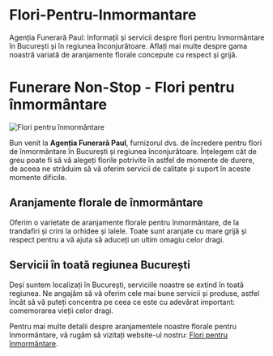 # Flori-Pentru-Inmormantare
Agenția Funerară Paul: Informații și servicii despre flori pentru înmormântare în București și în regiunea înconjurătoare. Aflați mai multe despre gama noastră variată de aranjamente florale concepute cu respect și grijă.
# Funerare Non-Stop - Flori pentru înmormântare

![Flori pentru înmormântare](https://funerare-nonstop.ro/wp-content/uploads/2023/02/Ingeri-langa-cosciug-maro-Agentia-Funerara-Paul-1.webp)

Bun venit la **Agenția Funerară Paul**, furnizorul dvs. de încredere pentru flori de înmormântare în București și regiunea înconjurătoare. Înțelegem cât de greu poate fi să vă alegeți florile potrivite în astfel de momente de durere, de aceea ne străduim să vă oferim servicii de calitate și suport în aceste momente dificile.

## Aranjamente florale de înmormântare

Oferim o varietate de aranjamente florale pentru înmormântare, de la trandafiri și crini la orhidee și lalele. Toate sunt aranjate cu mare grijă și respect pentru a vă ajuta să aduceți un ultim omagiu celor dragi.

## Servicii în toată regiunea București

Deși suntem localizați în București, serviciile noastre se extind în toată regiunea. Ne angajăm să vă oferim cele mai bune servicii și produse, astfel încât să vă puteți concentra pe ceea ce este cu adevărat important: comemorarea vieții celor dragi.

Pentru mai multe detalii despre aranjamentele noastre florale pentru înmormântare, vă rugăm să vizitați website-ul nostru: [Flori pentru înmormântare](https://funerare-nonstop.ro/flori-pentru-inmormantare/).
